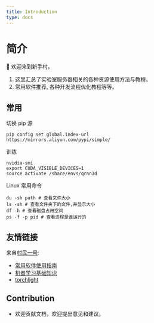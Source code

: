 ```yaml
---
title: Introduction
type: docs
---
```


# 简介

🌟 欢迎来到新手村。

1. 这里汇总了实验室服务器相关的各种资源使用方法与教程。
2. 常用软件推荐, 各种开发流程优化教程等等。


## 常用

切换 pip 源

```shell
pip config set global.index-url https://mirrors.aliyun.com/pypi/simple/
```

训练

```shell
nvidia-smi
export CUDA_VISIBLE_DEVICES=1
source activate /share/envs/qrnn3d
```

Linux 常用命令

```shell
du -sh path # 查看文件大小
ls -sh # 查看文件夹下的文件,并显示大小
df -h # 查看磁盘占用空间
ps -f -p pid # 查看进程是谁运行的
```


## 友情链接

来自[村民一号](https://github.com/Zeqiang-Lai):
- [常用软件使用指南](https://laizeqiang.notion.site/Software-f61bbdd56c324639900872ed175b214f)
- [机器学习基础知识](https://laizeqiang.notion.site/Cheatsheet-2ac821b162fa4196986f368d39953474)
- [torchlight](https://github.com/Zeqiang-Lai/torchlight)

## Contribution

- 欢迎贡献文档，欢迎提出意见和建议。